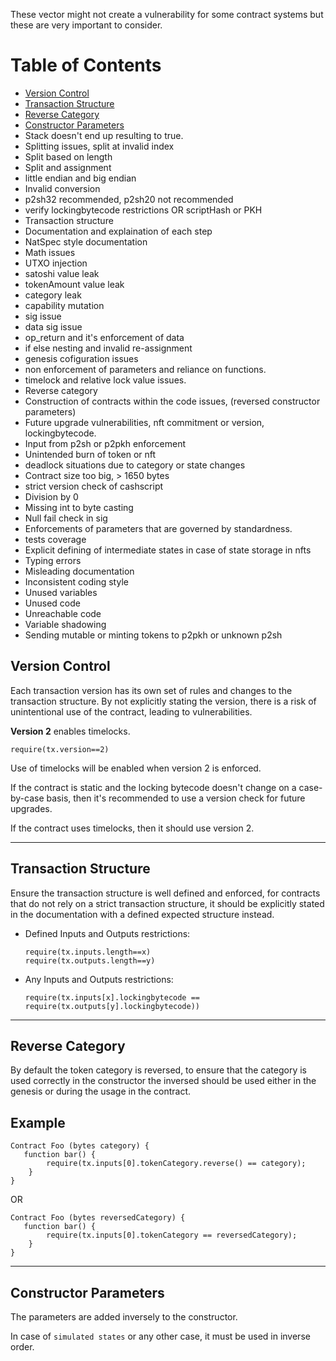 These vector might not create a vulnerability for some contract systems but these are very important to consider.


# Table of Contents

- [Version Control](#version-control)
- [Transaction Structure](#transaction-structure)
- [Reverse Category](#reverse-category)
- [Constructor Parameters](#constructor-parameters)
- Stack doesn't end up resulting to true.
- Splitting issues, split at invalid index
- Split based on length
- Split and assignment
- little endian and big endian
- Invalid conversion
- p2sh32 recommended, p2sh20 not recommended
- verify lockingbytecode restrictions OR scriptHash or PKH
- Transaction structure
- Documentation and explaination of each step
- NatSpec style documentation
- Math issues
- UTXO injection
- satoshi value leak
- tokenAmount value leak
- category leak
- capability mutation
- sig issue
- data sig issue
- op_return and it's enforcement of data
- if else nesting and invalid re-assignment
- genesis cofiguration issues
- non enforcement of parameters and reliance on functions.
- timelock and relative lock value issues.
- Reverse category
- Construction of contracts within the code issues, (reversed constructor parameters)
- Future upgrade vulnerabilities, nft commitment or version, lockingbytecode.
- Input from p2sh or p2pkh enforcement
- Unintended burn of token or nft
- deadlock situations due to category or state changes
- Contract size too big, > 1650 bytes
- strict version check of cashscript
- Division by 0
- Missing int to byte casting
- Null fail check in sig
- Enforcements of parameters that are governed by standardness.
- tests coverage
- Explicit defining of intermediate states in case of state storage in nfts
- Typing errors
- Misleading documentation
- Inconsistent coding style
- Unused variables
- Unused code
- Unreachable code
- Variable shadowing
- Sending mutable or minting tokens to p2pkh or unknown p2sh


## Version Control

Each transaction version has its own set of rules and changes to the transaction structure. By not explicitly stating the version, there is a risk of unintentional use of the contract, leading to vulnerabilities.

**Version 2** enables timelocks.

`require(tx.version==2)`

Use of timelocks will be enabled when version 2 is enforced.

If the contract is static and the locking bytecode doesn't change on a case-by-case basis, then it's recommended to use a version check for future upgrades.

If the contract uses timelocks, then it should use version 2.

---


## Transaction Structure

Ensure the transaction structure is well defined and enforced, for contracts that do not rely on a strict transaction structure, it should be explicitly stated in the documentation with a defined expected structure instead.

- Defined Inputs and Outputs restrictions:
    ```
    require(tx.inputs.length==x)
    require(tx.outputs.length==y)
    ```

- Any Inputs and Outputs restrictions:
    ```
    require(tx.inputs[x].lockingbytecode == require(tx.outputs[y].lockingbytecode))
    ```

---

## Reverse Category

By default the token category is reversed, to ensure that the category is used correctly in the constructor the inversed should be used either in the genesis or during the usage in the contract.

## Example

```solidity
Contract Foo (bytes category) {
   function bar() {
        require(tx.inputs[0].tokenCategory.reverse() == category);
    }
}
```

OR


```solidity
Contract Foo (bytes reversedCategory) {
   function bar() {
        require(tx.inputs[0].tokenCategory == reversedCategory);
    }
}
```


---


## Constructor Parameters

The parameters are added inversely to the constructor.

In case of `simulated states` or any other case, it must be used in inverse order.